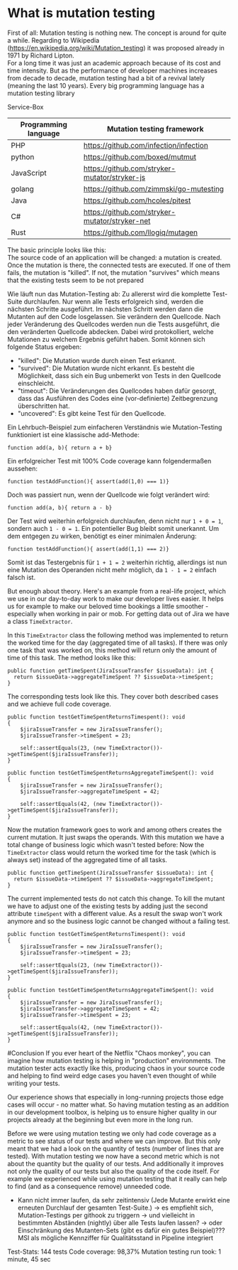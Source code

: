 # What is mutation testing
First of all: Mutation testing is nothing new. The concept is around for quite a while. 
Regarding to Wikipedia (https://en.wikipedia.org/wiki/Mutation_testing) it was proposed already in 1971 by Richard Lipton.  
For a long time it was just an academic approach because of its cost and time intensity. But as the performance of developer machines
increases from decade to decade, mutation testing had a bit of a revival lately (meaning the last 10 years).
Every big programming language has a mutation testing library 

Service-Box

| Programming language        | Mutation testing framework |
| --------------------------- | -------------------------- |
| PHP                         | https://github.com/infection/infection |
| python                      | https://github.com/boxed/mutmut      |
| JavaScript                  | https://github.com/stryker-mutator/stryker-js |
| golang                      | https://github.com/zimmski/go-mutesting |
| Java                        | https://github.com/hcoles/pitest |
| C#                          | https://github.com/stryker-mutator/stryker-net |
| Rust                        | https://github.com/llogiq/mutagen |

The basic principle looks like this:   
The source code of an application will be changed: a mutation is created. Once the mutation is there, 
the connected tests are executed. If one of them fails, the mutation is "killed". If not, the mutation "survives" 
which means that the existing tests seem to be not prepared

Wie läuft nun das Mutation-Testing ab:
Zu allererst wird die komplette Test-Suite durchlaufen. Nur wenn alle Tests erfolgreich sind, werden die nächsten Schritte ausgeführt.
Im nächsten Schritt werden dann die Mutanten auf den Code losgelassen. Sie verändern den Quellcode.
Nach jeder Veränderung des Quellcodes werden nun die Tests ausgeführt, die den veränderten Quellcode abdecken. Dabei wird protokolliert, welche Mutationen zu welchem Ergebnis geführt haben.
Somit können sich folgende Status ergeben:
- "killed": Die Mutation wurde durch einen Test erkannt.
- "survived": Die Mutation wurde nicht erkannt. Es besteht die Möglichkeit, dass sich ein Bug unbemerkt von Tests in den Quellcode einschleicht.
- "timeout": Die Veränderungen des Quellcodes haben dafür gesorgt, dass das Ausführen des Codes eine (vor-definierte) Zeitbegrenzung überschritten hat.
- "uncovered": Es gibt keine Test für den Quellcode.

Ein Lehrbuch-Beispiel zum einfacheren Verständnis wie Mutation-Testing funktioniert ist eine klassische add-Methode:  
  ```
  function add(a, b){ return a + b}
  ```
Ein erfolgreicher Test mit 100% Code coverage kann folgendermaßen aussehen:
  ```
  function testAddFunction(){ assert(add(1,0) === 1)}
  ```
Doch was passiert nun, wenn der Quellcode wie folgt verändert wird:   
  ```
  function add(a, b){ return a - b}
  ```
Der Test wird weiterhin erfolgreich durchlaufen, denn nicht nur `1 + 0 = 1`, sondern auch `1 - 0 = 1`. Ein potentieller Bug bleibt somit unerkannt. 
Um dem entgegen zu wirken, benötigt es einer minimalen Änderung:
  ```
  function testAddFunction(){ assert(add(1,1) === 2)}
  ```
Somit ist das Testergebnis für `1 + 1 = 2` weiterhin richtig, allerdings ist nun eine Mutation des Operanden nicht mehr möglich, da `1 - 1 = 2` einfach falsch ist. 

But enough about theory. Here's an example from a real-life project, which we use in our day-to-day work to make our
developer lives easier. It helps us for example to make our beloved time bookings a little smoother - especially when working in pair or mob.
For getting data out of Jira we have a class `TimeExtractor`.

In this `TimeExtractor` class the following method was implemented to return the worked time for the day (aggregated time
of all tasks). If there was only one task that was worked on, this method will return only the amount of time of this task.
The method looks like this:

```phpt
public function getTimeSpent(JiraIssueTransfer $issueData): int {
  return $issueData->aggregateTimeSpent ?? $issueData->timeSpent;
}
```
The corresponding tests look like this. They cover both described cases and we achieve full code coverage.
```
public function testGetTimeSpentReturnsTimespent(): void
{
    $jiraIssueTransfer = new JiraIssueTransfer();
    $jiraIssueTransfer->timeSpent = 23;

    self::assertEquals(23, (new TimeExtractor())->getTimeSpent($jiraIssueTransfer));
}

public function testGetTimeSpentReturnsAggregateTimeSpent(): void
{
    $jiraIssueTransfer = new JiraIssueTransfer();
    $jiraIssueTransfer->aggregateTimeSpent = 42;

    self::assertEquals(42, (new TimeExtractor())->getTimeSpent($jiraIssueTransfer));
}
```
Now the mutation framework goes to work and among others creates the current mutation. It just swaps the operands.
With this mutation we have a total change of business logic which wasn't tested before:
Now the `TimeExtractor` class would return the worked time for the task (which is always set) 
instead of the aggregated time of all tasks.
```phpt
public function getTimeSpent(JiraIssueTransfer $issueData): int {
  return $issueData->timeSpent ?? $issueData->aggregateTimeSpent;
}
```
The current implemented tests do not catch this change. To kill the mutant we have to adjust one of the existing tests
by adding just the second attribute `timeSpent` with a different value. As a result the swap won't 
work anymore and so the business logic cannot be changed without a failing test. 
```
public function testGetTimeSpentReturnsTimespent(): void
{
    $jiraIssueTransfer = new JiraIssueTransfer();
    $jiraIssueTransfer->timeSpent = 23;

    self::assertEquals(23, (new TimeExtractor())->getTimeSpent($jiraIssueTransfer));
}

public function testGetTimeSpentReturnsAggregateTimeSpent(): void
{
    $jiraIssueTransfer = new JiraIssueTransfer();
    $jiraIssueTransfer->aggregateTimeSpent = 42;
    $jiraIssueTransfer->timeSpent = 23;

    self::assertEquals(42, (new TimeExtractor())->getTimeSpent($jiraIssueTransfer));
}
```
#Conclusion
If you ever heart of the Netflix "Chaos monkey", you can imagine how mutation testing is helping in "production" environments.
The mutation tester acts exactly like this, producing chaos in your source code and helping to find weird edge cases
you haven't even thought of while writing your tests.

Our experience shows that especially in long-running projects those edge cases will occur - no matter what. So having mutation
testing as an addition in our development toolbox, is helping us to ensure higher quality in our projects already at the beginning
but even more in the long run.

Before we were using mutation testing we only had code coverage as a metric to see status of our tests and where we can improve.
But this only meant that we had a look on the quantity of tests (number of lines that are tested).
With mutation testing we now have a second metric which is not about the quantity but the quality of our tests. And additionally 
it improves not only the quality of our tests but also the quality of the code itself. For example we experienced 
while using mutation testing that it really can help to find (and as a consequence remove) unneeded code.

- Kann nicht immer laufen, da sehr zeitintensiv (Jede Mutante erwirkt eine erneuten Durchlauf der gesamten Test-Suite.)
  -> es empfiehlt sich, Mutation-Testings per githook zu triggern
  -> und vielleicht in bestimmten Abständen (nightly) über alle Tests laufen lassen?
  -> oder Einschränkung des Mutanten-Sets (gibt es dafür ein gutes Beispiel)???
MSI als mögliche Kennziffer für Qualitätsstand in Pipeline integriert

Test-Stats: 144 tests
Code coverage: 98,37%
Mutation testing run took: 1 minute, 45 sec
